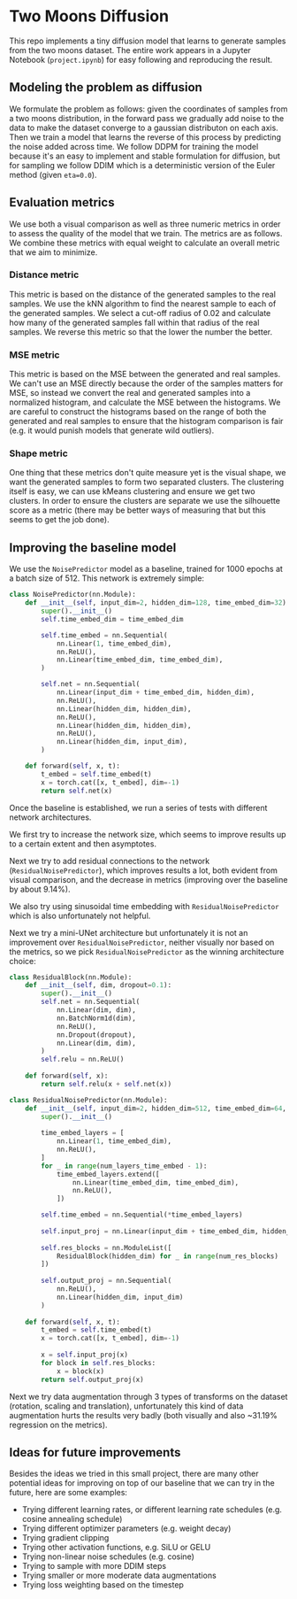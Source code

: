 Two Moons Diffusion
===================

This repo implements a tiny diffusion model that learns to generate samples from the two moons dataset.  The entire work appears in a Jupyter Notebook (`project.ipynb`) for easy following and reproducing the result.

## Modeling the problem as diffusion
We formulate the problem as follows: given the coordinates of samples from a two moons distribution, in the forward pass we gradually add noise to the data to make the dataset converge to a gaussian distributon on each axis.  Then we train a model that learns the reverse of this process by predicting the noise added across time.  We follow DDPM for training the model because it's an easy to implement and stable formulation for diffusion, but for sampling we follow DDIM which is a deterministic version of the Euler method (given `eta=0.0`).

## Evaluation metrics
We use both a visual comparison as well as three numeric metrics in order to assess the quality of the model that we train.  The metrics are as follows.  We combine these metrics with equal weight to calculate an overall metric that we aim to minimize.

### Distance metric
This metric is based on the distance of the generated samples to the real samples.  We use the kNN algorithm to find the nearest sample to each of the generated samples.  We select a cut-off radius of 0.02 and calculate how many of the generated samples fall within that radius of the real samples.  We reverse this metric so that the lower the number the better.

### MSE metric
This metric is based on the MSE between the generated and real samples.  We can't use an MSE directly because the order of the samples matters for MSE, so instead we convert the real and generated samples into a normalized histogram, and calculate the MSE between the histograms.  We are careful to construct the histograms based on the range of both the generated and real samples to ensure that the histogram comparison is fair (e.g. it would punish models that generate wild outliers).

### Shape metric
One thing that these metrics don't quite measure yet is the visual shape, we want the generated samples to form two separated clusters.  The clustering itself is easy, we can use kMeans clustering and ensure we get two clusters.  In order to ensure the clusters are separate we use the silhouette score as a metric (there may be better ways of measuring that but this seems to get the job done).

## Improving the baseline model
We use the `NoisePredictor` model as a baseline, trained for 1000 epochs at a batch size of 512.  This network is extremely simple:

```python
class NoisePredictor(nn.Module):
    def __init__(self, input_dim=2, hidden_dim=128, time_embed_dim=32):
        super().__init__()
        self.time_embed_dim = time_embed_dim

        self.time_embed = nn.Sequential(
            nn.Linear(1, time_embed_dim),
            nn.ReLU(),
            nn.Linear(time_embed_dim, time_embed_dim),
        )

        self.net = nn.Sequential(
            nn.Linear(input_dim + time_embed_dim, hidden_dim),
            nn.ReLU(),
            nn.Linear(hidden_dim, hidden_dim),
            nn.ReLU(),
            nn.Linear(hidden_dim, hidden_dim),
            nn.ReLU(),
            nn.Linear(hidden_dim, input_dim),
        )

    def forward(self, x, t):
        t_embed = self.time_embed(t)
        x = torch.cat([x, t_embed], dim=-1)
        return self.net(x)
```

Once the baseline is established, we run a series of tests with different network architectures.

We first try to increase the network size, which seems to improve results up to a certain extent and then asymptotes.

Next we try to add residual connections to the network (`ResidualNoisePredictor`), which improves results a lot, both evident from visual comparison, and the decrease in metrics (improving over the baseline by about 9.14%).

We also try using sinusoidal time embedding with `ResidualNoisePredictor` which is also unfortunately not helpful.

Next we try a mini-UNet architecture but unfortunately it is not an improvement over `ResidualNoisePredictor`, neither visually nor based on the metrics, so we pick `ResidualNoisePredictor` as the winning architecture choice:

```python
class ResidualBlock(nn.Module):
    def __init__(self, dim, dropout=0.1):
        super().__init__()
        self.net = nn.Sequential(
            nn.Linear(dim, dim),
            nn.BatchNorm1d(dim),
            nn.ReLU(),
            nn.Dropout(dropout),
            nn.Linear(dim, dim),
        )
        self.relu = nn.ReLU()
    
    def forward(self, x):
        return self.relu(x + self.net(x))

class ResidualNoisePredictor(nn.Module):
    def __init__(self, input_dim=2, hidden_dim=512, time_embed_dim=64, num_res_blocks=5, num_layers_time_embed=2):
        super().__init__()
        
        time_embed_layers = [
            nn.Linear(1, time_embed_dim),
            nn.ReLU(),
        ]
        for _ in range(num_layers_time_embed - 1):
            time_embed_layers.extend([
                nn.Linear(time_embed_dim, time_embed_dim),
                nn.ReLU(),
            ])

        self.time_embed = nn.Sequential(*time_embed_layers)
        
        self.input_proj = nn.Linear(input_dim + time_embed_dim, hidden_dim)
        
        self.res_blocks = nn.ModuleList([
            ResidualBlock(hidden_dim) for _ in range(num_res_blocks)
        ])
        
        self.output_proj = nn.Sequential(
            nn.ReLU(),
            nn.Linear(hidden_dim, input_dim)
        )
    
    def forward(self, x, t):
        t_embed = self.time_embed(t)
        x = torch.cat([x, t_embed], dim=-1)
        
        x = self.input_proj(x)
        for block in self.res_blocks:
            x = block(x)
        return self.output_proj(x)
```

Next we try data augmentation through 3 types of transforms on the dataset (rotation, scaling and translation), unfortunately this kind of data augmentation hurts the results very badly (both visually and also ~31.19% regression on the metrics).

## Ideas for future improvements
Besides the ideas we tried in this small project, there are many other potential ideas for improving on top of our baseline that we can try in the future, here are some examples:
* Trying different learning rates, or different learning rate schedules (e.g. cosine annealing schedule)
* Trying different optimizer parameters (e.g. weight decay)
* Trying gradient clipping
* Trying other activation functions, e.g. SiLU or GELU
* Trying non-linear noise schedules (e.g. cosine)
* Trying to sample with more DDIM steps
* Trying smaller or more moderate data augmentations
* Trying loss weighting based on the timestep